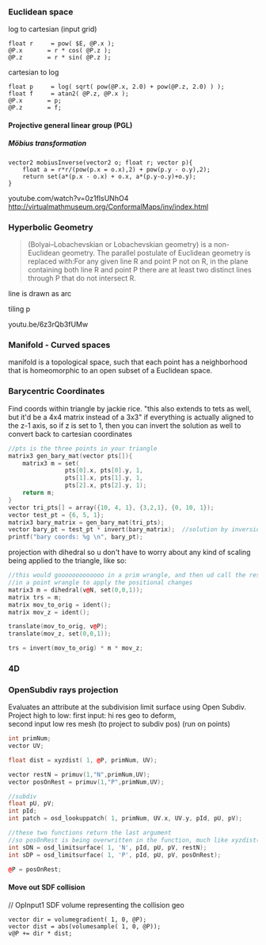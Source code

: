 ### Euclidean space
log to cartesian (input grid)
```
float r     = pow( $E, @P.x );
@P.x       = r * cos( @P.z );
@P.z       = r * sin( @P.z );
```

cartesian to log
```
float p     = log( sqrt( pow(@P.x, 2.0) + pow(@P.z, 2.0) ) );
float f     = atan2( @P.z, @P.x );
@P.x       = p;
@P.z       = f;
```
  
#### Projective general linear group (PGL)
##### Möbius transformation
```
vector2 mobiusInverse(vector2 o; float r; vector p){
	float a = r*r/(pow(p.x = o.x),2) + pow(p.y - o.y),2);
    return set(a*(p.x - o.x) + o.x, a*(p.y-o.y)+o.y);
}
```
youtube.com/watch?v=0z1fIsUNhO4
http://virtualmathmuseum.org/ConformalMaps/inv/index.html

### Hyperbolic Geometry 
>(Bolyai–Lobachevskian or Lobachevskian geometry) is a non-Euclidean geometry. The parallel postulate of Euclidean geometry is replaced with:For any given line R and point P not on R, in the plane containing both line R and point P there are at least two distinct lines through P that do not intersect R.

line is drawn as arc  

tiling p

youtu.be/6z3rQb3fUMw



### Manifold - Curved spaces
manifold is a topological space, such that each point has a neighborhood that is homeomorphic to an open subset of a Euclidean space. 

### Barycentric Coordinates
Find coords within triangle by jackie rice. "this also extends to tets as well, but it'd be a 4x4 matrix instead of a 3x3"   if everything is actually aligned to the z-1 axis, so if z is set to 1, then you can invert the solution as well to convert back to cartesian coordinates  

```cpp
//pts is the three points in your triangle
matrix3 gen_bary_mat(vector pts[]){
    matrix3 m = set(
                pts[0].x, pts[0].y, 1,
                pts[1].x, pts[1].y, 1,
                pts[2].x, pts[2].y, 1);
    return m;
}
vector tri_pts[] = array({10, 4, 1}, {3,2,1}, {0, 10, 1});
vector test_pt = {6, 5, 1};
matrix3 bary_matrix = gen_bary_mat(tri_pts);
vector bary_pt = test_pt * invert(bary_matrix);  //solution by inversion, this is big brain 
printf("bary coords: %g \n", bary_pt);
```

projection with dihedral so u don't have to worry about any kind of scaling being applied to the triangle, like so:
```cpp
//this would gooooooooooooo in a prim wrangle, and then ud call the resulting trs matrix
//in a point wrangle to apply the positional changes
matrix3 m = dihedral(v@N, set(0,0,1));
matrix trs = m;
matrix mov_to_orig = ident();
matrix mov_z = ident();

translate(mov_to_orig, v@P);
translate(mov_z, set(0,0,1));

trs = invert(mov_to_orig) * m * mov_z;
```


###  4D






### OpenSubdiv rays projection
Evaluates an attribute at the subdivision limit surface using Open Subdiv.
Project high to low:
first input: hi res geo to deform,   
second input low res mesh (to project to subdiv pos)
(run on points)
```cpp
int primNum;
vector UV;

float dist = xyzdist( 1, @P, primNum, UV);

vector restN = primuv(1,"N",primNum,UV);
vector posOnRest = primuv(1,"P",primNum,UV);

//subdiv
float pU, pV;
int pId;
int patch = osd_lookuppatch( 1, primNum, UV.x, UV.y, pId, pU, pV);

//these two functions return the last argument
//so posOnRest is being overwritten in the function, much like xyzdist()
int sDN = osd_limitsurface( 1, 'N', pId, pU, pV, restN);
int sDP = osd_limitsurface( 1, 'P', pId, pU, pV, posOnRest);

@P = posOnRest;
```
#### Move out SDF collision

// OpInput1  SDF volume representing the collision geo
```
vector dir = volumegradient( 1, 0, @P);
vector dist = abs(volumesample( 1, 0, @P));
v@P += dir * dist;
```

